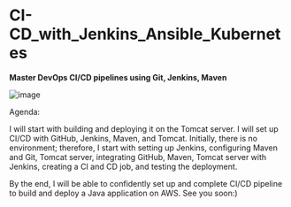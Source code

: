 # CI-CD_with_Jenkins_Ansible_Kubernetes
**Master DevOps CI/CD pipelines using Git, Jenkins, Maven**

![image](https://user-images.githubusercontent.com/16730122/186364835-c72eca75-0899-4c4a-8c13-8f34caca2fbb.png)

Agenda:</br>

I will start with building and deploying it on the Tomcat server. I will set up CI/CD with GitHub, Jenkins, Maven, and Tomcat. Initially, there is no environment; therefore, I start with setting up Jenkins, configuring Maven and Git, Tomcat server, integrating GitHub, Maven, Tomcat server with Jenkins, creating a CI and CD job, and testing the deployment.

By the end, I will be able to confidently set up and complete CI/CD pipeline to build and deploy a Java application on AWS.
See you soon:)
